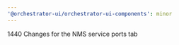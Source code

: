 ```yaml
---
'@orchestrator-ui/orchestrator-ui-components': minor
---
```


1440 Changes for the NMS service ports tab
